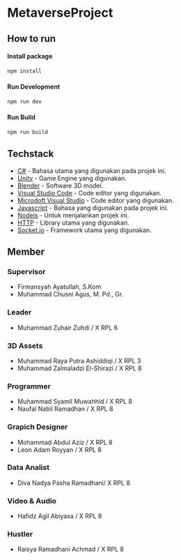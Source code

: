 # MetaverseProject

## How to run

#### Install package

```sh
npm install
```

#### Run Development

```sh
npm run dev
```

#### Run Build

```sh
npm run build
```

## Techstack

- [C#](https://learn.microsoft.com/en-us/dotnet/csharp/) - Bahasa utama yang digunakan pada projek ini.
- [Unity](https://unity.com/) - Game Engine yang digunakan.
- [Blender](https://www.blender.org/) - Software 3D model.
- [Visual Studio Code](https://code.visualstudio.com/) - Code editor yang digunakan.
- [Microdoft Visual Studio](https://visualstudio.microsoft.com/) - Code editor yang digunakan.
- [Javascript](https://id.wikipedia.org/wiki/JavaScript) - Bahasa yang digunakan pada projek ini.
- [Nodejs](https://nodejs.org/) - Untuk menjalankan projek ini.
- [HTTP](https://nodejs.org/api/http.html) - Library utama yang digunakan.
- [Socket.io](https://socket.io/) - Framework utama yang digunakan.

## Member

### Supervisor

- Firmansyah Ayatullah, S.Kom
- Muhammad Chusni Agus, M. Pd., Gr.

### Leader

- Muhammad Zuhair Zuhdi / X RPL 6

### 3D Assets

- Muhammad Raya Putra Ashiddiqi / X RPL 3
- Muhammad Zalmaladzi El-Shirazi / X RPL 8

### Programmer

- Muhammad Syamil Muwahhid / X RPL 8
- Naufal Nabil Ramadhan / X RPL 8

### Grapich Designer

- Mohammad Abdul Aziz / X RPL 8
- Leon Adam Royyan / X RPL 8

### Data Analist

- Diva Nadya Pasha Ramadhani/ X RPL 8

### Video & Audio

- Hafidz Agil Abiyasa / X RPL 8

### Hustler

- Raisya Ramadhani Achmad / X RPL 8
